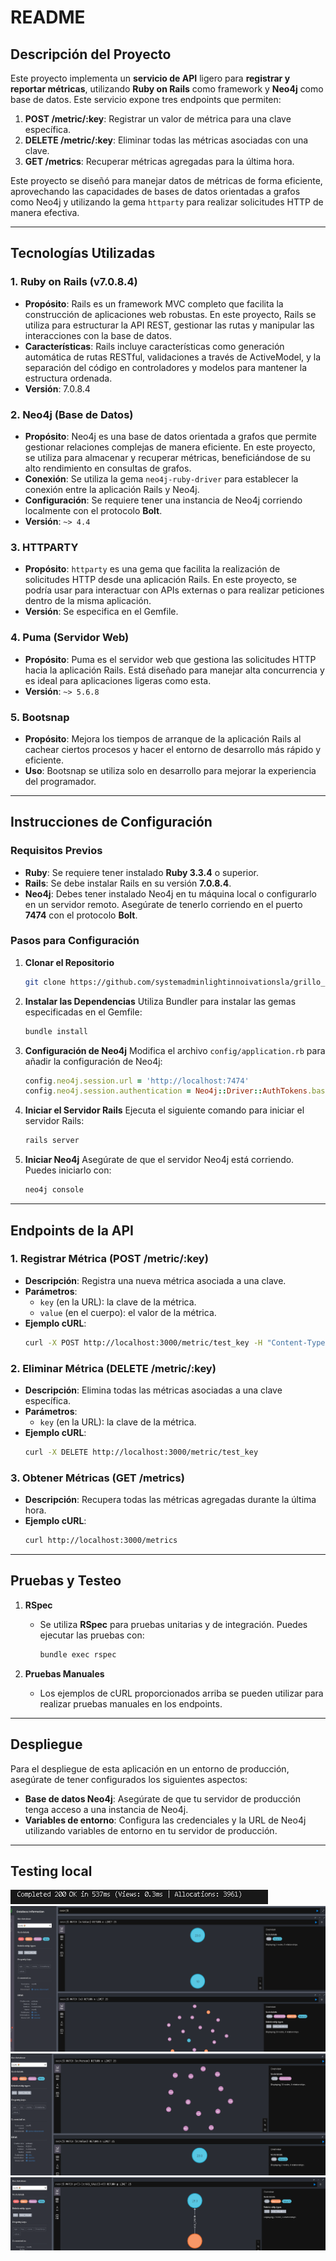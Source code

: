 
# README

## Descripción del Proyecto

Este proyecto implementa un **servicio de API** ligero para **registrar y reportar métricas**, utilizando **Ruby on Rails** como framework y **Neo4j** como base de datos. Este servicio expone tres endpoints que permiten:
1. **POST /metric/:key**: Registrar un valor de métrica para una clave específica.
2. **DELETE /metric/:key**: Eliminar todas las métricas asociadas con una clave.
3. **GET /metrics**: Recuperar métricas agregadas para la última hora.

Este proyecto se diseñó para manejar datos de métricas de forma eficiente, aprovechando las capacidades de bases de datos orientadas a grafos como Neo4j y utilizando la gema `httparty` para realizar solicitudes HTTP de manera efectiva.

---

## Tecnologías Utilizadas

### 1. **Ruby on Rails (v7.0.8.4)**
   - **Propósito**: Rails es un framework MVC completo que facilita la construcción de aplicaciones web robustas. En este proyecto, Rails se utiliza para estructurar la API REST, gestionar las rutas y manipular las interacciones con la base de datos.
   - **Características**: Rails incluye características como generación automática de rutas RESTful, validaciones a través de ActiveModel, y la separación del código en controladores y modelos para mantener la estructura ordenada.
   - **Versión**: 7.0.8.4

### 2. **Neo4j (Base de Datos)**
   - **Propósito**: Neo4j es una base de datos orientada a grafos que permite gestionar relaciones complejas de manera eficiente. En este proyecto, se utiliza para almacenar y recuperar métricas, beneficiándose de su alto rendimiento en consultas de grafos.
   - **Conexión**: Se utiliza la gema `neo4j-ruby-driver` para establecer la conexión entre la aplicación Rails y Neo4j.
   - **Configuración**: Se requiere tener una instancia de Neo4j corriendo localmente con el protocolo **Bolt**.
   - **Versión**: `~> 4.4`

### 3. **HTTPARTY**
   - **Propósito**: `httparty` es una gema que facilita la realización de solicitudes HTTP desde una aplicación Rails. En este proyecto, se podría usar para interactuar con APIs externas o para realizar peticiones dentro de la misma aplicación.
   - **Versión**: Se especifica en el Gemfile.

### 4. **Puma (Servidor Web)**
   - **Propósito**: Puma es el servidor web que gestiona las solicitudes HTTP hacia la aplicación Rails. Está diseñado para manejar alta concurrencia y es ideal para aplicaciones ligeras como esta.
   - **Versión**: `~> 5.6.8`

### 5. **Bootsnap**
   - **Propósito**: Mejora los tiempos de arranque de la aplicación Rails al cachear ciertos procesos y hacer el entorno de desarrollo más rápido y eficiente.
   - **Uso**: Bootsnap se utiliza solo en desarrollo para mejorar la experiencia del programador.

---

## Instrucciones de Configuración

### Requisitos Previos

- **Ruby**: Se requiere tener instalado **Ruby 3.3.4** o superior.
- **Rails**: Se debe instalar Rails en su versión **7.0.8.4**.
- **Neo4j**: Debes tener instalado Neo4j en tu máquina local o configurarlo en un servidor remoto. Asegúrate de tenerlo corriendo en el puerto **7474** con el protocolo **Bolt**.

### Pasos para Configuración

1. **Clonar el Repositorio**
   ```bash
   git clone https://github.com/systemadminlightinnoivationsla/grillo_tech_ch3
   
   ```

2. **Instalar las Dependencias**
   Utiliza Bundler para instalar las gemas especificadas en el Gemfile:
   ```bash
   bundle install
   ```

3. **Configuración de Neo4j**
   Modifica el archivo `config/application.rb` para añadir la configuración de Neo4j:
   ```ruby
   config.neo4j.session.url = 'http://localhost:7474'
   config.neo4j.session.authentication = Neo4j::Driver::AuthTokens.basic('neo4j', 'tu_password')
   ```

4. **Iniciar el Servidor Rails**
   Ejecuta el siguiente comando para iniciar el servidor Rails:
   ```bash
   rails server
   ```

5. **Iniciar Neo4j**
   Asegúrate de que el servidor Neo4j está corriendo. Puedes iniciarlo con:
   ```bash
   neo4j console
   ```

---

## Endpoints de la API

### 1. **Registrar Métrica (POST /metric/:key)**
   - **Descripción**: Registra una nueva métrica asociada a una clave.
   - **Parámetros**: 
     - `key` (en la URL): la clave de la métrica.
     - `value` (en el cuerpo): el valor de la métrica.
   - **Ejemplo cURL**:
     ```bash
     curl -X POST http://localhost:3000/metric/test_key -H "Content-Type: application/json" -d '{"value": 23}'
     ```

### 2. **Eliminar Métrica (DELETE /metric/:key)**
   - **Descripción**: Elimina todas las métricas asociadas a una clave específica.
   - **Parámetros**: 
     - `key` (en la URL): la clave de la métrica.
   - **Ejemplo cURL**:
     ```bash
     curl -X DELETE http://localhost:3000/metric/test_key
     ```

### 3. **Obtener Métricas (GET /metrics)**
   - **Descripción**: Recupera todas las métricas agregadas durante la última hora.
   - **Ejemplo cURL**:
     ```bash
     curl http://localhost:3000/metrics
     ```

---

## Pruebas y Testeo

1. **RSpec**
   - Se utiliza **RSpec** para pruebas unitarias y de integración. Puedes ejecutar las pruebas con:
     ```bash
     bundle exec rspec
     ```

2. **Pruebas Manuales**
   - Los ejemplos de cURL proporcionados arriba se pueden utilizar para realizar pruebas manuales en los endpoints.

---

## Despliegue

Para el despliegue de esta aplicación en un entorno de producción, asegúrate de tener configurados los siguientes aspectos:
- **Base de datos Neo4j**: Asegúrate de que tu servidor de producción tenga acceso a una instancia de Neo4j.
- **Variables de entorno**: Configura las credenciales y la URL de Neo4j utilizando variables de entorno en tu servidor de producción.

--- 

## Testing local
![alt text](image-4.png)
![alt text](image-1.png)
![alt text](image-2.png)
![alt text](image-3.png)